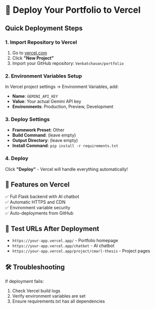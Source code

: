 # 🚀 Deploy Your Portfolio to Vercel

## Quick Deployment Steps

### 1. Import Repository to Vercel
1. Go to [vercel.com](https://vercel.com)
2. Click **"New Project"**
3. Import your GitHub repository: `Venkatchavan/portfolio`

### 2. Environment Variables Setup
In Vercel project settings → Environment Variables, add:
- **Name**: `GEMINI_API_KEY`
- **Value**: Your actual Gemini API key
- **Environments**: Production, Preview, Development

### 3. Deploy Settings
- **Framework Preset**: Other
- **Build Command**: (leave empty)
- **Output Directory**: (leave empty)
- **Install Command**: `pip install -r requirements.txt`

### 4. Deploy
Click **"Deploy"** - Vercel will handle everything automatically!

## 🔧 Features on Vercel
✅ Full Flask backend with AI chatbot  
✅ Automatic HTTPS and CDN  
✅ Environment variable security  
✅ Auto-deployments from GitHub  

## 📱 Test URLs After Deployment
- `https://your-app.vercel.app/` - Portfolio homepage
- `https://your-app.vercel.app/chatbot` - AI chatbot
- `https://your-app.vercel.app/project/cmarl-thesis` - Project pages

## 🛠 Troubleshooting
If deployment fails:
1. Check Vercel build logs
2. Verify environment variables are set
3. Ensure requirements.txt has all dependencies
